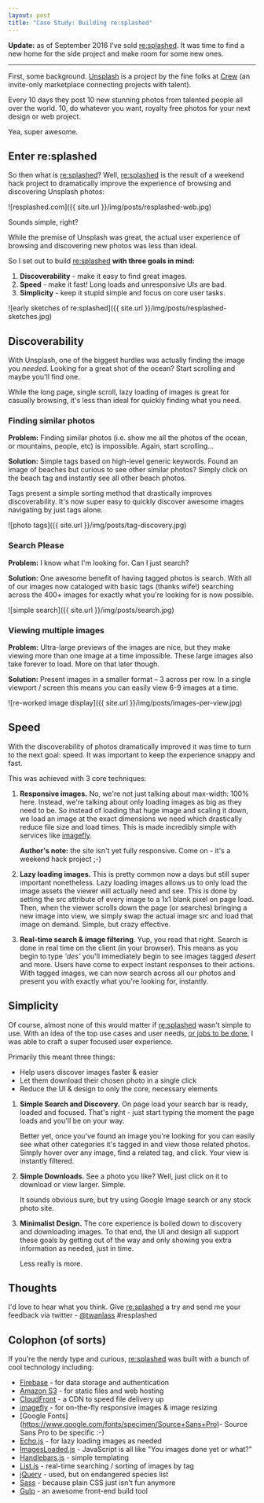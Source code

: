 ```yaml
---
layout: post
title: "Case Study: Building re:splashed"
---
```


<div><p><strong>Update:</strong> as of September 2016 I've sold <a href="http://resplashed.com">re:splashed</a>. It was time to find a new home for the side project and make room for some new ones.</p></div>

---

First, some background. [Unsplash](http://unsplash.com) is a project by the fine folks at [Crew](http://pickcrew.com) (an invite-only marketplace connecting projects with talent).

Every 10 days they post 10 new stunning photos from talented people all over the world. 10, do whatever you want, royalty free photos for your next design or web project.

Yea, super awesome.

## Enter re:splashed

So then what is [re:splashed](http://resplashed.com)? Well, [re:splashed](http://resplashed.com) is the result of a weekend hack project to dramatically improve the experience of browsing and discovering Unsplash photos:

![resplashed.com]({{ site.url }}/img/posts/resplashed-web.jpg)

Sounds simple, right?

While the premise of Unsplash was great, the actual user experience of browsing and discovering new photos was less than ideal.

So I set out to build [re:splashed](http://resplashed.com) **with three goals in mind:**

1. **Discoverability** - make it easy to find great images.
2. **Speed** - make it fast! Long loads and unresponsive UIs are bad.
3. **Simplicity** - keep it stupid simple and focus on core user tasks.

![early sketches of re:splashed]({{ site.url }}/img/posts/resplashed-sketches.jpg)

## Discoverability

With Unsplash, one of the biggest hurdles was actually finding the image you *needed*. Looking for a great shot of the ocean? Start scrolling and maybe you'll find one.

While the long page, single scroll, lazy loading of images is great for casually browsing, it's less than ideal for quickly finding what you need.

### Finding similar photos

**Problem:**
Finding similar photos (i.e. show me all the photos of the ocean, or mountains, people, etc) is impossible. Again, start scrolling...

**Solution:**
Simple tags based on high-level generic keywords. Found an image of beaches but curious to see other similar photos? Simply click on the beach tag and instantly see all other beach photos.

Tags present a simple sorting method that drastically improves discoverability. It's now super easy to quickly discover awesome images navigating by just tags alone.

![photo tags]({{ site.url }}/img/posts/tag-discovery.jpg)

### Search Please

**Problem:**
I know what I'm looking for. Can I just search?

**Solution:**
One awesome benefit of having tagged photos is search. With all of our images now cataloged with basic tags (thanks wife!) searching across the 400+ images for exactly what you're looking for is now possible.

![simple search]({{ site.url }}/img/posts/search.jpg)


### Viewing multiple images

**Problem:**
Ultra-large previews of the images are nice, but they make viewing more than one image at a time impossible. These large images also take forever to load. More on that later though.

**Solution:**
Present images in a smaller format – 3 across per row. In a single viewport / screen this means you can easily view 6-9 images at a time.

![re-worked image display]({{ site.url }}/img/posts/images-per-view.jpg)


## Speed

With the discoverability of photos dramatically improved it was time to turn to the next goal: speed. It was important to keep the experience snappy and fast.

This was achieved with 3 core techniques:

1. **Responsive images.** No, we're not just talking about max-width: 100% here. Instead, we're talking about only loading images as big as they need to be. So instead of loading that huge image and scaling it down, we load an image at the exact dimensions we need which drastically reduce file size and load times. This is made incredibly simple with services like [imagefly](http://imagefly.io).

	**Author's note:** the site isn't yet fully responsive. Come on - it's a weekend hack project ;-)

2. **Lazy loading images.** This is pretty common now a days but still super important nonetheless. Lazy loading images allows us to only load the image assets the viewer will actually need  and see. This is done by setting the src attribute of every image to a 1x1 blank pixel on page load. Then, when the viewer scrolls down the page (or searches) bringing a new image into view, we simply swap the actual image src and load that image on demand. Simple, but crazy effective.

3. **Real-time search & image filtering**. Yup, you read that right. Search is done in real time on the client (in your browser). This means as you begin to type *'des'* you'll immediately begin to see images tagged *desert* and more. Users have come to expect instant responses to their actions. With tagged images, we can now search across all our photos and present you with exactly what you're looking for, instantly.


## Simplicity

Of course, almost none of this would matter if [re:splashed](http://resplashed.com) wasn't simple to use. With an idea of the top use cases and user needs, [or jobs to be done](https://signalvnoise.com/posts/3723-the-category-moat), I was able to craft a super focused user experience.

Primarily this meant three things:

- Help users discover images faster & easier
- Let them download their chosen photo in a single click
- Reduce the UI & design to only the core, necessary elements

1. **Simple Search and Discovery.** On page load your search bar is ready, loaded and focused. That's right - just start typing the moment the page loads and you'll be on your way.

	Better yet, once you've found an image you're looking for you can easily see what other categories it's tagged in and view those related photos. Simply hover over any image, find a related tag, and click. Your view is instantly filtered.

2. **Simple Downloads.** See a photo you like? Well, just click on it to download or view larger. Simple.

	It sounds obvious sure, but try using Google Image search or any stock photo site.

3. **Minimalist Design.** The core experience is boiled down to discovery and downloading images. To that end, the UI and design all support these goals by getting out of the way and only showing you extra information as needed, just in time.

	Less really is more.

## Thoughts

I'd love to hear what you think. Give [re:splashed](http://resplashed.com) a try and send me your feedback via twitter - [@twanlass](http://twitter.com/@twanlass) #resplashed

## Colophon (of sorts)

If you're the nerdy type and curious, [re:splashed](http://resplashed.com) was built with a bunch of cool technology including:

- [Firebase](http://firebase.com) - for data storage and authentication
- [Amazon S3](http://aws.amazon.com/s3/) - for static files and web hosting
- [CloudFront](http://aws.amazon.com/cloudfront/) - a CDN to speed file delivery up
- [imagefly](http://imagefly.io) - for on-the-fly responsive images & image resizing
- [Google Fonts] (https://www.google.com/fonts/specimen/Source+Sans+Pro)- Source Sans Pro to be specific :-)
- [Echo.js](https://github.com/toddmotto/echo) - for lazy loading images as needed
- [ImagesLoaded.js](https://github.com/desandro/imagesloaded) - JavaScript is all like "You images done yet or what?"
- [Handlebars.js](https://github.com/wycats/handlebars.js/) - simple templating
- [List.js](https://github.com/javve/list.js) - real-time searching / sorting of images by tag
- [jQuery](http://jquery.com/) - used, but on endangered species list
- [Sass](http://sass-lang.com/) - because plain CSS just isn't fun anymore
- [Gulp](http://gulpjs.com/) - an awesome front-end build tool
